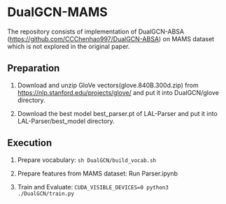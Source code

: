# DualGCN-MAMS
The repository consists of implementation of DualGCN-ABSA (https://github.com/CCChenhao997/DualGCN-ABSA) on MAMS dataset which is not explored in the original paper.
## Preparation
1. Download and unzip GloVe vectors(glove.840B.300d.zip) from https://nlp.stanford.edu/projects/glove/ and put it into DualGCN/glove directory.

2. Download the best model best_parser.pt of LAL-Parser and put it into LAL-Parser/best_model directory.



## Execution
1. Prepare vocabulary: ```sh DualGCN/build_vocab.sh```

2. Prepare features from MAMS dataset: Run Parser.ipynb

3. Train and Evaluate: ```CUDA_VISIBLE_DEVICES=0 python3 ./DualGCN/train.py```

